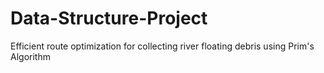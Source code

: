 # Data-Structure-Project
Efficient route optimization for collecting river floating debris using Prim's Algorithm
